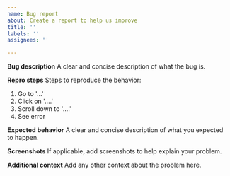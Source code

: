 ```yaml
---
name: Bug report
about: Create a report to help us improve
title: ''
labels: ''
assignees: ''

---
```


**Bug description**
A clear and concise description of what the bug is.

**Repro steps**
Steps to reproduce the behavior:
1. Go to '...'
2. Click on '....'
3. Scroll down to '....'
4. See error

**Expected behavior**
A clear and concise description of what you expected to happen.

**Screenshots**
If applicable, add screenshots to help explain your problem.

**Additional context**
Add any other context about the problem here.
